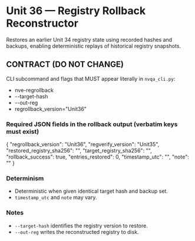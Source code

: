 # Unit 36 — Registry Rollback Reconstructor

Restores an earlier Unit 34 registry state using recorded hashes and backups, enabling deterministic replays of historical registry snapshots.

## CONTRACT (DO NOT CHANGE)
CLI subcommand and flags that MUST appear literally in `nvqa_cli.py`:
- nve-regrollback
- --target-hash
- --out-reg
- regrollback_version="Unit36"

### Required JSON fields in the rollback output (verbatim keys must exist)
{
  "regrollback_version": "Unit36",
  "regverify_version": "Unit35",
  "restored_registry_sha256": "",
  "target_registry_sha256": "",
  "rollback_success": true,
  "entries_restored": 0,
  "timestamp_utc": "",
  "note": ""
}

### Determinism
- Deterministic when given identical target hash and backup set.
- `timestamp_utc` and `note` may vary.

### Notes
- `--target-hash` identifies the registry version to restore.
- `--out-reg` writes the reconstructed registry to disk.
